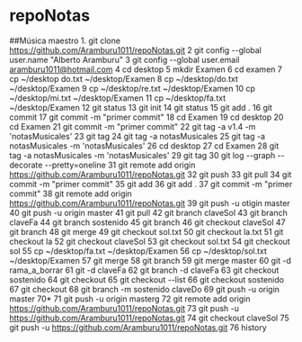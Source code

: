 # repoNotas
##Música maestro
    1. git clone https://github.com/Aramburu1011/repoNotas.git
    2  git config --global user.name "Alberto Aramburu"
    3  git config --global user.email aramburu1011@hotmail.com
    4  cd desktop
    5  mkdir Examen
    6  cd examen
    7  cp ~/desktop do.txt ~/desktop/Examen
    8  cp ~/desktop/do.txt ~/desktop/Examen
    9  cp ~/desktop/re.txt ~/desktop/Examen
   10  cp ~/desktop/mi.txt ~/desktop/Examen
   11  cp ~/desktop/fa.txt ~/desktop/Examen
   12  git status
   13  git init
   14  git status
   15  git add .
   16  git commit
   17  git commit -m "primer commit"
   18  cd Examen
   19  cd desktop
   20  cd Examen
   21  git commit -m "primer commit"
   22  git tag -a v1.4 -m 'notasMusicales'
   23  git tag
   24  git tag -a notasMusicales
   25  git tag -a notasMusicales -m 'notasMusicales'
   26  cd desktop
   27  cd Examen
   28  git tag -a notasMusicales -m 'notasMusicales'
   29  git tag
   30   git log --graph --decorate --pretty=oneline
   31  git remote add origin https://github.com/Aramburu1011/repoNotas.git
   32  git push
   33  git pull
   34  git commit -m "primer commit"
   35  git add
   36  git add .
   37  git commit -m "primer commit"
   38  git remote add origin https://github.com/Aramburu1011/repoNotas.git
   39  git push -u otigin master
   40  git push -u origin master
   41  git pull
   42  git branch claveSol
   43  git branch claveFa
   44  git branch sostenido
   45  git branch
   46  git checkout claveSol
   47  git branch
   48  git merge
   49  git checkout sol.txt
   50  git checkout la.txt
   51  git checkout la
   52  git checkout claveSol
   53  git checkout sol.txt
   54  git checkout sol
   55  cp ~/desktop/fa.txt ~/desktop/Examen
   56  cp ~/desktop/sol.txt ~/desktop/Examen
   57  git merge
   58  git branch
   59  git merge master
   60  git -d rama_a_borrar
   61  git -d claveFa
   62  git branch -d claveFa
   63  git checkout sostenido
   64  git checkout
   65  git checkout --list
   66  git checkout sostenido
   67  git checkout
   68  git branch -m sostenido claveDo
   69  git push -u origin master
   70*
   71  git push -u origin masterg
   72  git remote add origin https://github.com/Aramburu1011/repoNotas.git
   73  git push -u https://github.com/Aramburu1011/repoNotas.git
   74  git checkout claveSol
   75  git push -u https://github.com/Aramburu1011/repoNotas.git
   76  history
